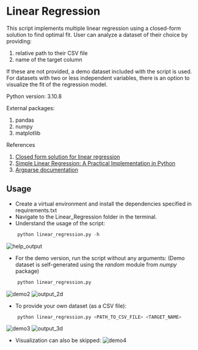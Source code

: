 # **Linear Regression**

This script implements multiple linear regression using a closed-form solution
to find optimal fit. User can analyze a dataset of their choice by providing:

1. relative path to their CSV file
2. name of the target column  

If these are not provided, a demo dataset included with the script is used.
For datasets with two or less independent variables, there is an option to
visualize the fit of the regression model.

Python version: 3.10.8

External packages:

1. pandas
2. numpy
3. matplotlib

References

1. [Closed form solution for linear regression](http://www.dsplog.com/2011/12/04/closed-form-solution-linear-regression/)
2. [Simple Linear Regression: A Practical Implementation in Python](https://www.askpython.com/python/examples/linear-regression-in-python)
3. [Argparse documentation](https://docs.python.org/3.10/library/argparse.html)

## Usage

* Create a virtual environment and install the dependencies specified in requirements.txt
* Navigate to the Linear_Regression folder in the terminal.
* Understand the usage of the script:

```python
    python linear_regression.py -h
```
![help_output](https://user-images.githubusercontent.com/107040862/211871781-65699b4f-5523-4250-ab71-ffc46760d14f.png)

* For the demo version, run the script without any arguments:
(Demo dataset is self-generated using the *random* module from *numpy* package)

```python
    python linear_regression.py
```
![demo2](https://user-images.githubusercontent.com/107040862/211871932-d254aee8-2e50-402a-9448-5674c9ff0adb.png)
![output_2d](https://user-images.githubusercontent.com/107040862/211872537-510225ee-9d10-4545-bbe2-0db93dac52e2.png)

* To provide your own dataset (as a CSV file):

```python
    python linear_regression.py <PATH_TO_CSV_FILE> <TARGET_NAME>
```
![demo3](https://user-images.githubusercontent.com/107040862/211872185-b31aa267-49b6-4240-84fb-dffb100ef7a7.png)
![output_3d](https://user-images.githubusercontent.com/107040862/211872601-4951c306-db9a-4687-ac14-bd65e8912a4d.png)

* Visualization can also be skipped:
![demo4](https://user-images.githubusercontent.com/107040862/211872466-0f27d945-5222-41f1-accb-aa392b685f36.png)
